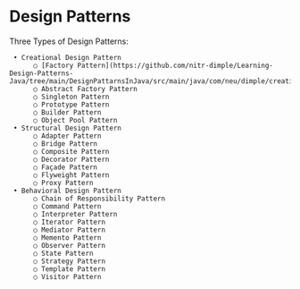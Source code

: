 # Design Patterns

Three Types of Design Patterns:

     • Creational Design Pattern
          ○ [Factory Pattern](https://github.com/nitr-dimple/Learning-Design-Patterns-Java/tree/main/DesignPattarnsInJava/src/main/java/com/neu/dimple/creationaldesignpatterns/FactoryDesignPattern)
          ○ Abstract Factory Pattern
          ○ Singleton Pattern
          ○ Prototype Pattern
          ○ Builder Pattern
          ○ Object Pool Pattern
     • Structural Design Pattern 
          ○ Adapter Pattern
          ○ Bridge Pattern
          ○ Composite Pattern
          ○ Decorator Pattern
          ○ Façade Pattern
          ○ Flyweight Pattern
          ○ Proxy Pattern
     • Behavioral Design Pattern
          ○ Chain of Responsibility Pattern
          ○ Command Pattern 
          ○ Interpreter Pattern
          ○ Iterator Pattern
          ○ Mediator Pattern
          ○ Memento Pattern
          ○ Observer Pattern
          ○ State Pattern
          ○ Strategy Pattern
          ○ Template Pattern
          ○ Visitor Pattern
